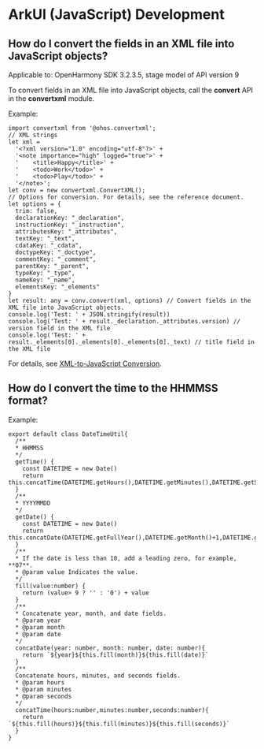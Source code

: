 # ArkUI (JavaScript) Development

## How do I convert the fields in an XML file into JavaScript objects?

Applicable to: OpenHarmony SDK 3.2.3.5, stage model of API version 9

To convert fields in an XML file into JavaScript objects, call the **convert** API in the **convertxml** module.

Example:


```
import convertxml from '@ohos.convertxml';
// XML strings
let xml =
  '<?xml version="1.0" encoding="utf-8"?>' +
  '<note importance="high" logged="true">' +
  '    <title>Happy</title>' +
  '    <todo>Work</todo>' +
  '    <todo>Play</todo>' +
  '</note>';
let conv = new convertxml.ConvertXML();
// Options for conversion. For details, see the reference document.
let options = {
  trim: false,
  declarationKey: "_declaration",
  instructionKey: "_instruction",
  attributesKey: "_attributes",
  textKey: "_text",
  cdataKey: "_cdata",
  doctypeKey: "_doctype",
  commentKey: "_comment",
  parentKey: "_parent",
  typeKey: "_type",
  nameKey: "_name",
  elementsKey: "_elements"
}
let result: any = conv.convert(xml, options) // Convert fields in the XML file into JavaScript objects.
console.log('Test: ' + JSON.stringify(result))
console.log('Test: ' + result._declaration._attributes.version) // version field in the XML file
console.log('Test: ' + result._elements[0]._elements[0]._elements[0]._text) // title field in the XML file
```

For details, see [XML-to-JavaScript Conversion](../reference/apis/js-apis-convertxml.md).

## How do I convert the time to the HHMMSS format?

Example:


```
export default class DateTimeUtil{
  /**
  * HHMMSS
  */
  getTime() {
    const DATETIME = new Date()
    return this.concatTime(DATETIME.getHours(),DATETIME.getMinutes(),DATETIME.getSeconds())
  }
  /**
  * YYYYMMDD
  */
  getDate() {
    const DATETIME = new Date()
    return this.concatDate(DATETIME.getFullYear(),DATETIME.getMonth()+1,DATETIME.getDate())
  }
  /**
  * If the date is less than 10, add a leading zero, for example, **07**.
  * @param value Indicates the value.
  */
  fill(value:number) {
    return (value> 9 ? '' : '0') + value
  }
  /**
  * Concatenate year, month, and date fields.
  * @param year
  * @param month
  * @param date
  */
  concatDate(year: number, month: number, date: number){
    return `${year}${this.fill(month)}${this.fill(date)}`
  }
  /**
  Concatenate hours, minutes, and seconds fields.
  * @param hours
  * @param minutes
  * @param seconds
  */
  concatTime(hours:number,minutes:number,seconds:number){
    return `${this.fill(hours)}${this.fill(minutes)}${this.fill(seconds)}`
  }
}

```
